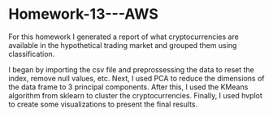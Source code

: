 # Homework-13---AWS
For this homework I generated a report of what cryptocurrencies are available in the hypothetical trading market and grouped them using classification. 

I began by importing the csv file and preprossessing the data to reset the index, remove null values, etc. Next, I used PCA to reduce the dimensions of the data frame to 3 principal components. After this, I used the KMeans algorithm from sklearn to cluster the cryptocurrencies. Finally, I used hvplot to create some visualizations to present the final results. 